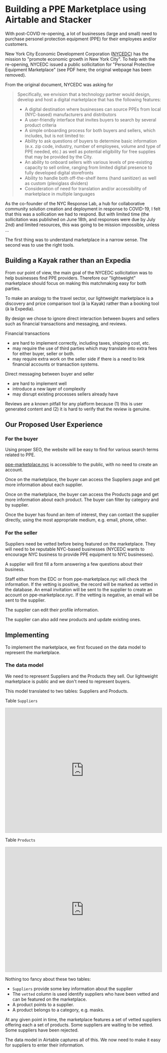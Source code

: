 # Building a PPE Marketplace using Airtable and Stacker

With post-COVID re-opening, a lot of businesses (large and small) need to purchase personel protection equipment (PPE) for their employees and/or customers.

New York City Economic Development Corporation ([NYCEDC](https://edc.nyc/)) has the mission to "promote economic growth in New York City". To help with the re-opening, NYCEDC issued a public sollicitation for "Personal Protective Equipment Marketplace" (see PDF here; the original webpage has been removed).

From the original document, NYCEDC was asking for
> Specifically, we envision that a technology partner would design, develop and host a digital marketplace that has the following features:
> * A digital destination where businesses can source PPEs from local (NYC-based) manufacturers and distributors
> * A user-friendly interface that invites buyers to search by several product criteria
> * A simple onboarding process for both buyers and sellers, which includes, but is not limited
to:
>  * Ability to ask questions of buyers to determine basic information (e.x. zip code,
industry, number of employees, volume and type of PPE needed, etc.) as well as
potential eligibility for free supplies that may be provided by the City.
>  * An ability to onboard sellers with various levels of pre-existing capacity to sell
online, ranging from limited digital presence to fully developed digital storefronts
>  * Ability to handle both off-the-shelf items (hand sanitizer) as well as custom (plexiglass dividers)
>  * Consideration of need for translation and/or accessibility of marketplace in multiple
languages

As the co-founder of the NYC Response Lab, a hub for collaborative community solution creation and deployment in response to COVID-19, I felt that this was a sollication we had to respond. But with limited time (the sollicitation was published on June 18th, and responses were due by July 2nd) and limited resources, this was going to be mission impossible, unless ...

The first thing was to understand marketplace in a narrow sense.
The second was to use the right tools.

## Building a Kayak rather than an Expedia
From our point of view, the main goal of the NYCEDC sollicitation was to help businesses find PPE providers. Therefore our "lightweight" marketplace should focus on making this matchmaking easy for both parties.

To make an analogy to the travel sector, our lightweight marketplace is a discovery and price comparison tool (à la Kayak) rather than a booking tool (à la Expedia).

By design we chose to ignore direct interaction between buyers and sellers such as financial transactions and messaging, and reviews.

Financial transactions
* are hard to implement correctly, including taxes, shipping cost, etc.
* may require the use of third parties which may translate into extra fees for either buyer, seller or both.
* may require extra work on the seller side if there is a need to link financial accounts or transaction
systems.

Direct messaging between buyer and seller
* are hard to implement well
* introduce a new layer of complexity
* may disrupt existing processes sellers already have

Reviews are a known pitfall for any platform because (1) this is user generated content and (2) it is hard to verify that the review is genuine.

## Our Proposed User Experience

### For the buyer
Using proper SEO, the website will be easy to find for various search terms related to PPE. 

[ppe-marketplace.nyc](ppe-marketplace.nyc) is accessible to the public, with no need to create an account.

Once on the marketplace, the buyer can access the Suppliers page and get more information about each supplier.

Once on the marketplace, the buyer can access the Products page and get more information about each product. The buyer can filter by category and by supplier.

Once the buyer has found an item of interest, they can contact the supplier  directly, using the most appropriate medium, e.g. email, phone, other.


### For the seller
Suppliers need be vetted before being featured on the marketplace. They will need to be reputable NYC-based businesses (NYCEDC wants to encourage NYC business to provide PPE equipment to NYC businesses).

A supplier will first fill a form answering a few questions about their business.

Staff either from the EDC or from ppe-marketplace.nyc will check the information.
If the vetting is positive, the record will be marked as vetted in the database.
An email invitation will be sent to the supplier to create an account on ppe-marketplace.nyc.
If the vetting is negative, an email will be sent to the supplier.

The supplier can edit their profile information.

The supplier can also add new products and update existing ones.

## Implementing 
To implement the marketplace, we first focused on the data model to represent the marketplace.

### The data model
We need to represent Suppliers and the Products they sell. Our lightweight marketplace is public and we don't need to represent buyers.

This model translated to two tables: Suppliers and Products.

Table `Suppliers`
<iframe class="airtable-embed" src="https://airtable.com/embed/shrEgdqFzXoil8K9o?backgroundColor=blue" frameborder="0" onmousewheel="" width="100%" height="400" style="background: transparent; border: 1px solid #ccc;"></iframe>

Table `Products`
<iframe class="airtable-embed" src="https://airtable.com/embed/shrKFajUj2oyUbyMB?backgroundColor=blue" frameborder="0" onmousewheel="" width="100%" height="400" style="background: transparent; border: 1px solid #ccc;"></iframe>

Nothing too fancy about these two tables:
* `Suppliers` provide some key information about the supplier
* The `vetted` column is used identify suppliers who have been vetted and can be featured on the marketplace.
* A product points to a supplier.
* A product belongs to a category, e.g. masks.

At any given point in time, the marketplace features a set of vetted suppliers offering each a set of products.
Some suppliers are waiting to be vetted. Some suppliers have been rejected.

The data model in Airtable captures all of this. We now need to make it easy for suppliers to enter their information.



